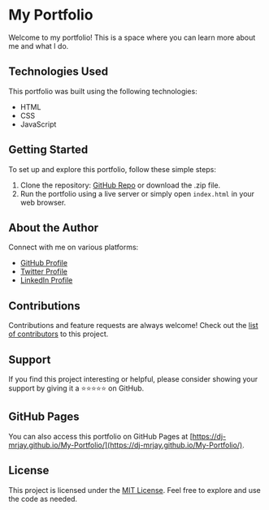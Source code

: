 # My Portfolio

Welcome to my portfolio! This is a space where you can learn more about me and what I do.

## Technologies Used

This portfolio was built using the following technologies:

- HTML
- CSS
- JavaScript

## Getting Started

To set up and explore this portfolio, follow these simple steps:

1. Clone the repository: [GitHub Repo](https://github.com/DJ-MrJay/My-Portfolio) or download the .zip file.
2. Run the portfolio using a live server or simply open `index.html` in your web browser.

## About the Author

Connect with me on various platforms:

- [GitHub Profile](https://github.com/DJ-MrJay)
- [Twitter Profile](https://twitter.com/jonah_wambua)
- [LinkedIn Profile](https://www.linkedin.com/in/mr-jay/)

## Contributions

Contributions and feature requests are always welcome! Check out the [list of contributors](https://github.com/DJ-MrJay/My-Portfolio/graphs/contributors) to this project.

## Support

If you find this project interesting or helpful, please consider showing your support by giving it a ⭐️⭐️⭐️⭐️⭐️ on GitHub.

## GitHub Pages

You can also access this portfolio on GitHub Pages at [https://dj-mrjay.github.io/My-Portfolio/](https://dj-mrjay.github.io/My-Portfolio/).

## License

This project is licensed under the [MIT License](./MIT.md). Feel free to explore and use the code as needed.
